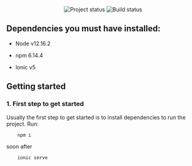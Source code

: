 <p align="center">
    <!-- <img width="400" height="200" src=".github/logo.png" title="Project logo"><br /> -->
    <img src="https://img.shields.io/maintenance/yes/2020?style=for-the-badge" title="Project status">
    <img src="https://img.shields.io/github/workflow/status/ccuffs/template-english/ci.uffs.cc?label=Build&logo=github&logoColor=white&style=for-the-badge" title="Build status">
</p>

## Dependencies you must have installed:

- Node
    v12.16.2

- npm
    6.14.4

- Ionic
    v5


## Getting started

### 1. First step to get started

Usually the first step to get started is to install dependencies to run the project. Run:

        npm i

soon after

        ionic serve
